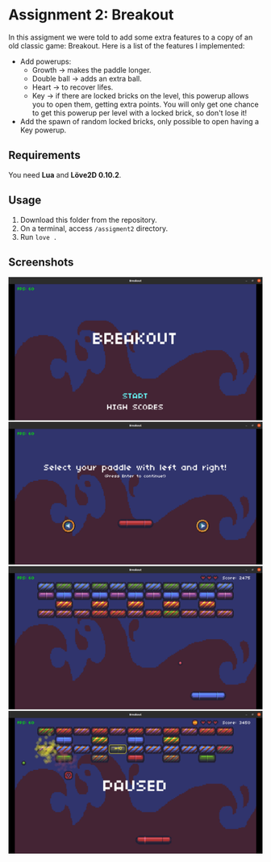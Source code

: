 # Assignment 2: Breakout
In this assigment we were told to add some extra features to a copy of an old classic game: Breakout. Here is a list of the features I implemented:
* Add powerups:
  * Growth -> makes the paddle longer.
  * Double ball -> adds an extra ball.
  * Heart -> to recover lifes.
  * Key -> if there are locked bricks on the level, this powerup allows you to open them, getting extra points. You will only get one chance to get this powerup per level with a locked brick, so don't lose it!
* Add the spawn of random locked bricks, only possible to open having a Key powerup. 
  
## Requirements
You need **Lua** and **Löve2D 0.10.2**.

## Usage
1. Download this folder from the repository.
2. On a terminal, access ``` /assigment2 ``` directory.
3. Run ``` love . ```

## Screenshots
![alt text](./screenshots/title.png "title")
![alt text](./screenshots/paddleselect.png "paddleselect")
![alt text](./screenshots/gameplay1.png "gameplay1")
![alt text](./screenshots/gameplay2.png "gameplay2")